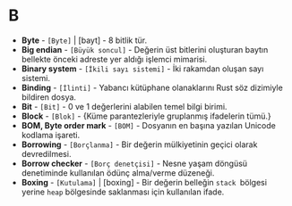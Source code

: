 # **B**

* **Byte** - `[Byte]` | [bayt] - 8 bitlik tür.
* **Big endian** - `[Büyük soncul]` - Değerin üst bitlerini oluşturan baytın bellekte önceki adreste yer aldığı işlemci mimarisi.
* **Binary system** - `[İkili sayı sistemi]` - İki rakamdan oluşan sayı sistemi.
* **Binding** - `[İlinti]` - Yabancı kütüphane olanaklarını Rust söz dizimiyle bildiren dosya.
* **Bit** - `[Bit]` - 0 ve 1 değerlerini alabilen temel bilgi birimi.
* **Block** - `[Blok]` - {Küme parantezleriyle gruplanmış ifadelerin tümü.}
* **BOM, Byte order mark** - `[BOM]` - Dosyanın en başına yazılan Unicode kodlama işareti.
* **Borrowing** - `[Borçlanma]` - Bir değerin mülkiyetinin geçici olarak devredilmesi. 
* **Borrow checker** - `[Borç denetçisi]` - Nesne yaşam döngüsü denetiminde kullanılan ödünç alma/verme düzeneği.
* **Boxing** - `[Kutulama]` | [boxing] - Bir değerin belleğin `stack `bölgesi yerine `heap` bölgesinde saklanması için kullanılan ifade.
